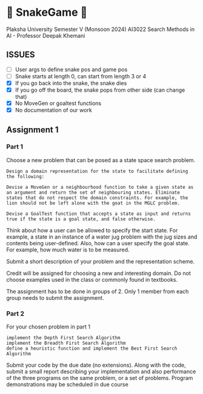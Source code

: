 # 🐍 SnakeGame 🐍

Plaksha University Semester V (Monsoon 2024)
AI3022 Search Methods in AI - Professor Deepak Khemani

## ISSUES
- [ ] User args to define snake pos and game pos
- [ ] Snake starts at length 0, can start from length 3 or 4
- [x] If you go back into the snake, the snake dies
- [x] If you go off the board, the snake pops from other side (can change that)
- [x] No MoveGen or goaltest functions
- [x] No documentation of our work

## Assignment 1 
### Part 1
Choose a new problem that can be posed as a state space search problem.

    Design a domain representation for the state to facilitate defining the following:

    Devise a MoveGen or a neighbourhood function to take a given state as an argument and return the set of neighbouring states. Eliminate states that do not respect the domain constraints. For example, the lion should not be left alone with the goat in the MGLC problem.

    Devise a GoalTest function that accepts a state as input and returns true if the state is a goal state, and false otherwise.

Think about how a user can be allowed to specify the start state. For example, a state in an instance of a water jug problem with the jug sizes and contents being user-defined. Also, how can a user specify the goal state. For example, how much water is to be measured.

Submit a short description of your problem and the representation scheme.

Credit will be assigned for choosing a new and interesting domain. Do not choose examples used in the class or commonly found in textbooks.

The assignment has to be done in groups of 2. Only 1 member from each group needs to submit the assignment.

### Part 2
For your chosen problem in part 1

    implement the Depth First Search Algorithm
    implement the Breadth First Search Algorithm
    define a heuristic function and implement the Best First Search Algorithm

Submit your code by the due date (no extensions). Along with the code, submit a small report describing your implementation and also performance of the three programs on the same problem, or a set of problems. Program demonstrations may be scheduled in due course

